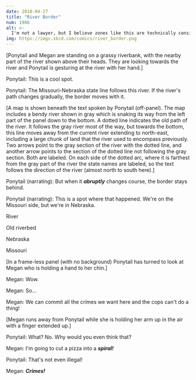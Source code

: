 ```yaml
---
date: 2018-04-27
title: "River Border"
num: 1986
alt: >-
  I'm not a lawyer, but I believe zones like this are technically considered the high seas, so if you cut a pizza into a spiral there you could be charged with pieracy under marinaritime law.
img: https://imgs.xkcd.com/comics/river_border.png
---
```

[Ponytail and Megan are standing on a grassy riverbank, with the nearby part of the river shown above their heads. They are looking towards the river and Ponytail is gesturing at the river with her hand.]

Ponytail: This is a cool spot.

Ponytail: The Missouri-Nebraska state line follows this river. If the river's path changes gradually, the border moves with it.

[A map is shown beneath the text spoken by Ponytail (off-panel). The map includes a bendy river shown in gray which is snaking its way from the left part of the panel down to the bottom. A dotted line indicates the old path of the river. It follows the gray river most of the way, but towards the bottom, this line moves away from the current river extending to north-east, including a large chunk of land that the river used to encompass previously. Two arrows point to the gray section of the river with the dotted line, and another arrow points to the section of the dotted line not following the gray section. Both are labeled. On each side of the dotted arc, where it is farthest from the gray part of the river the state names are labeled, so the text follows the direction of the river (almost north to south here).]

Ponytail (narrating): But when it ***abruptly*** changes course, the border stays behind.

Ponytail (narrating): This is a spot where that happened. We're on the Missouri side, but we're in Nebraska.

River

Old riverbed

Nebraska

Missouri

[In a frame-less panel (with no background) Ponytail has turned to look at Megan who is holding a hand to her chin.]

Megan: Wow.

Megan: So...

Megan: We can commit all the crimes we want here and the cops can't do a thing!

[Megan runs away from Ponytail while she is holding her arm up in the air with a finger extended up.]

Ponytail: What? No. Why would you even think that?

Megan: I'm going to cut a pizza into a ***spiral!***

Ponytail: That's not even illegal!

Megan: ***Crimes!***